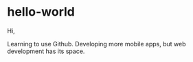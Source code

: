 # hello-world
Hi,

Learning to use Github. Developing more mobile apps, but web development has its space.
